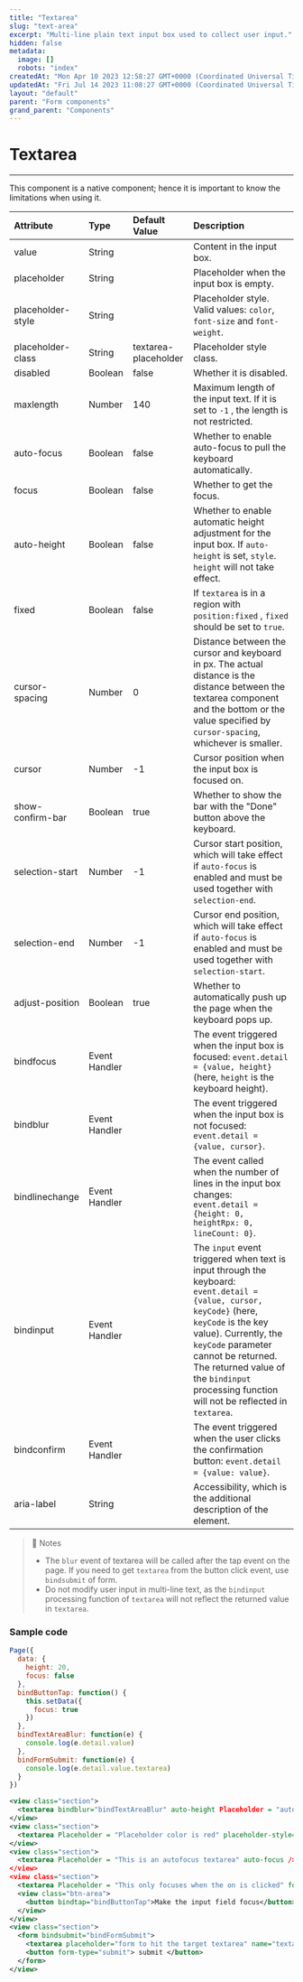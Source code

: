 ```yaml
---
title: "Textarea"
slug: "text-area"
excerpt: "Multi-line plain text input box used to collect user input."
hidden: false
metadata: 
  image: []
  robots: "index"
createdAt: "Mon Apr 10 2023 12:58:27 GMT+0000 (Coordinated Universal Time)"
updatedAt: "Fri Jul 14 2023 11:08:27 GMT+0000 (Coordinated Universal Time)"
layout: "default"
parent: "Form components"
grand_parent: "Components"
---
```

# Textarea 
*** 
This component is a native component; hence it is important to know the limitations when using it.

| Attribute         | Type          | Default Value        | Description                                                                                                                                                                                                                                                                                              |
| :---------------- | :------------ | :------------------- | :------------------------------------------------------------------------------------------------------------------------------------------------------------------------------------------------------------------------------------------------------------------------------------------------------- |
| value             | String        |                      | Content in the input box.                                                                                                                                                                                                                                                                                |
| placeholder       | String        |                      | Placeholder when the input box is empty.                                                                                                                                                                                                                                                                 |
| placeholder-style | String        |                      | Placeholder style. Valid values: `color`, `font-size` and `font-weight`.                                                                                                                                                                                                                                 |
| placeholder-class | String        | textarea-placeholder | Placeholder style class.                                                                                                                                                                                                                                                                                 |
| disabled          | Boolean       | false                | Whether it is disabled.                                                                                                                                                                                                                                                                                  |
| maxlength         | Number        | 140                  | Maximum length of the input text. If it is set to `-1` , the length is not restricted.                                                                                                                                                                                                                   |
| auto-focus        | Boolean       | false                | Whether to enable auto-focus to pull the keyboard automatically.                                                                                                                                                                                                                                         |
| focus             | Boolean       | false                | Whether to get the focus.                                                                                                                                                                                                                                                                                |
| auto-height       | Boolean       | false                | Whether to enable automatic height adjustment for the input box. If `auto-height` is set, `style`.  `height` will not take effect.                                                                                                                                                                       |
| fixed             | Boolean       | false                | If `textarea` is in a region with `position:fixed` , `fixed` should be set to `true`.                                                                                                                                                                                                                    |
| cursor-spacing    | Number        | 0                    | Distance between the cursor and keyboard in px. The actual distance is the distance between the textarea component and the bottom or the value specified by `cursor-spacing`, whichever is smaller.                                                                                                      |
| cursor            | Number        | -1                   | Cursor position when the input box is focused on.                                                                                                                                                                                                                                                        |
| show-confirm-bar  | Boolean       | true                 | Whether to show the bar with the "Done" button above the keyboard.                                                                                                                                                                                                                                       |
| selection-start   | Number        | -1                   | Cursor start position, which will take effect if `auto-focus` is enabled and must be used together with `selection-end`.                                                                                                                                                                                 |
| selection-end     | Number        | -1                   | Cursor end position, which will take effect if `auto-focus` is enabled and must be used together with `selection-start`.                                                                                                                                                                                 |
| adjust-position   | Boolean       | true                 | Whether to automatically push up the page when the keyboard pops up.                                                                                                                                                                                                                                     |
| bindfocus         | Event Handler |                      | The event triggered when the input box is focused: `event.detail = {value, height}` (here, `height` is the keyboard height).                                                                                                                                                                             |
| bindblur          | Event Handler |                      | The event triggered when the input box is not focused: `event.detail = {value, cursor}`.                                                                                                                                                                                                                 |
| bindlinechange    | Event Handler |                      | The event called when the number of lines in the input box changes: `event.detail = {height: 0, heightRpx: 0, lineCount: 0}`.                                                                                                                                                                            |
| bindinput         | Event Handler |                      | The `input` event triggered when text is input through the keyboard: `event.detail = {value, cursor, keyCode}` (here, `keyCode` is the key value). Currently, the `keyCode` parameter cannot be returned. The returned value of the `bindinput` processing function will not be reflected in `textarea`. |
| bindconfirm       | Event Handler |                      | The event triggered when the user clicks the confirmation button: `event.detail = {value: value}`.                                                                                                                                                                                                       |
| aria-label        | String        |                      | Accessibility, which is the additional description of the element.                                                                                                                                                                                                                                       |

> 📘 Notes
> 
> - The `blur` event of textarea will be called after the tap event on the page. If you need to get `textarea` from the button click event, use `bindsubmit` of form.
> - Do not modify user input in multi-line text, as the `bindinput` processing function of `textarea` will not reflect the returned value in `textarea`.

### Sample code

```javascript JavaScript
Page({
  data: {
    height: 20,
    focus: false
  },
  bindButtonTap: function() {
    this.setData({
      focus: true
    })
  },
  bindTextAreaBlur: function(e) {
    console.log(e.detail.value)
  },
  bindFormSubmit: function(e) {
    console.log(e.detail.value.textarea)
  }
})
```
```xml WXML
<view class="section">
  <textarea bindblur="bindTextAreaBlur" auto-height Placeholder = "auto high" />
</view>
<view class="section">
  <textarea Placeholder = "Placeholder color is red" placeholder-style="color:red"  />
</view>
<view class="section">
  <textarea Placeholder = "This is an autofocus textarea" auto-focus />
</view>
<view class="section">
  <textarea Placeholder = "This only focuses when the on is clicked" focus="{{focus}}" />
  <view class="btn-area">
    <button bindtap="bindButtonTap">Make the input field focus</button>
  </view>
</view>
<view class="section">
  <form bindsubmit="bindFormSubmit">
    <textarea placeholder="form to hit the target textarea" name="textarea"/>
    <button form-type="submit"> submit </button>
  </form>
</view>
```
